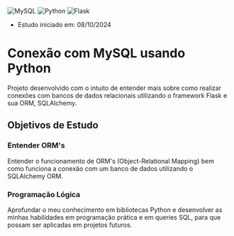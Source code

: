 ![MySQL](https://img.shields.io/badge/mysql-4479A1.svg?style=for-the-badge&logo=mysql&logoColor=white)
![Python](https://img.shields.io/badge/python-3670A0?style=for-the-badge&logo=python&logoColor=ffdd54)
![Flask](https://img.shields.io/badge/flask-%23000.svg?style=for-the-badge&logo=flask&logoColor=white)

- Estudo iniciado em: 08/10/2024

# Conexão com MySQL usando Python

Projeto desenvolvido com o intuito de entender mais sobre como realizar conexões com bancos de dados relacionais utilizando o framework Flask e sua ORM, SQLAlchemy.


## Objetivos de Estudo

### Entender ORM's

Entender o funcionamento de ORM's (Object-Relational Mapping) bem como funciona a conexão com um banco de dados utilizando o SQLAlchemy ORM.

### Programação Lógica
Aprofundar o meu conhecimento em bibliotecas Python e desenvolver as minhas habilidades em programação prática e em queries SQL, para que possam ser aplicadas em projetos futuros.